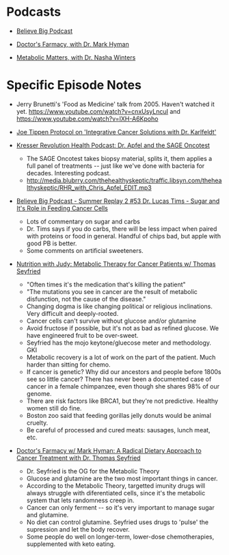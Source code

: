 
# Podcasts

- [Believe Big Podcast](https://antennapod.org/deeplink/subscribe/?url=%68%74%74ps%3A%2F%2Ffeeds.buzzsprout.com%2F1892370.rss&title=Believe+Big+Podcast)
  
- [Doctor's Farmacy, with Dr. Mark Hyman](https://feeds.megaphone.fm/thedoctorsfarmacy)

- [Metabolic Matters, with Dr. Nasha Winters](https://antennapod.org/deeplink/subscribe/?url=%68%74%74ps%3A%2F%2Fanchor.fm%2Fs%2Fe7628774%2Fpodcast%2Frss&title=Metabolic+Matters)

# Specific Episode Notes

- Jerry Brunetti's 'Food as Medicine' talk from 2005.  Haven't watched it yet.
<https://www.youtube.com/watch?v=cnxUsyLncuI> and <https://www.youtube.com/watch?v=IXH-A6Kpoho>

- [Joe Tippen Protocol on 'Integrative Cancer Solutions with Dr. Karlfeldt'](https://open.spotify.com/episode/1PZa8PPYAAC2nuzxcLNdkb?si=M25I5yv3QqCjLwknnPiCiA)

- [Kresser Revolution Health Podcast: Dr. Apfel and the SAGE Oncotest](https://chriskresser.com/revolutionizing-cancer-treatment-with-dr-chris-apfel/)
  - The SAGE Oncotest takes biopsy material, splits it, them applies a full panel of treatments -- just like we've done with bacteria for decades.  Interesting podcast.
  - <http://media.blubrry.com/thehealthyskeptic/traffic.libsyn.com/thehealthyskeptic/RHR_with_Chris_Apfel_EDIT.mp3>

- [Believe Big Podcast - Summer Replay 2 #53 Dr. Lucas Tims - Sugar and It's Role in Feeding Cancer Cells](https://www.buzzsprout.com/1892370/episodes/15394373-summer-replay-2-53-dr-lucas-tims-sugar-and-it-s-role-in-feeding-cancer-cells.mp3)
  - Lots of commentary on sugar and carbs
  - Dr. Tims says if you do carbs, there will be less impact when paired with proteins or food in general.  Handful of chips bad, but apple with good PB is better.
  - Some comments on artificial sweeteners.

- [Nutrition with Judy:  Metabolic Therapy for Cancer Patients w/ Thomas Seyfried](https://youtu.be/5uyXao8x3_s?si=oTYWbqcB6mUO81ni)
  - "Often times it's the medication that's killing the patient"
  - "The mutations you see in cancer are the result of metabolic disfunction, not the cause of the disease."
  - Changing dogma is like changing political or religious inclinations.  Very difficult and deeply-rooted.
  - Cancer cells can't survive without glucose and/or glutamine
  - Avoid fructose if possible, but it's not as bad as refined glucose.  We have engineered fruit to be over-sweet.
  - Seyfried has the mojo keytone/gluecose meter and methodology.  GKI
  - Metabolic recovery is a lot of work on the part of the patient.  Much harder than sitting for chemo.
  - If cancer is genetic?  Why did our ancestors and people before 1800s see so little cancer?  There has never been a documented case of cancer in a female chimpanzee, even though she shares 98% of our genome.
  - There are risk factors like BRCA1, but they're not predictive.  Healthy women still do fine.
  - Boston zoo said that feeding gorillas jelly donuts would be animal cruelty.
  - Be careful of processed and cured meats:  sausages, lunch meat, etc.

- [Doctor's Farmacy w/ Mark Hyman:  A Radical Dietary Approach to Cancer Treatment with Dr. Thomas Seyfried](https://pdst.fm/e/mgln.ai/e/269/pscrb.fm/rss/p/traffic.megaphone.fm/HYMANDIGITALLLC4355600507.mp3?updated=1713554815)
  - Dr. Seyfried is the OG for the Metabolic Theory
  - Glucose and glutamine are the two most important things in cancer.
  - According to the Metabolic Theory, targetted imunity drugs will always struggle with diferentiated cells, since it's the metabolic system that lets randomness creep in.
  - Cancer can only ferment -- so it's very important to manage sugar and glutamine.
  - No diet can control glutamine.  Seyfried uses drugs to 'pulse' the supression and let the body recover.
  - Some people do well on longer-term, lower-dose chemotherapies, supplemented with keto eating.
